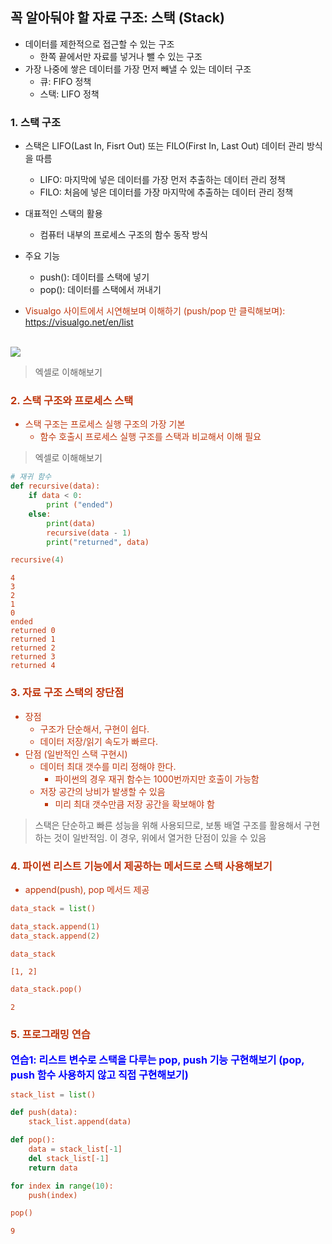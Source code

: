 ## 꼭 알아둬야 할 자료 구조: 스택 (Stack)
* 데이터를 제한적으로 접근할 수 있는 구조
  - 한쪽 끝에서만 자료를 넣거나 뺄 수 있는 구조
* 가장 나중에 쌓은 데이터를 가장 먼저 빼낼 수 있는 데이터 구조
  - 큐: FIFO 정책
  - 스택: LIFO 정책

### 1. 스택 구조
* 스택은 LIFO(Last In, Fisrt Out) 또는 FILO(First In, Last Out) 데이터 관리 방식을 따름
  - LIFO: 마지막에 넣은 데이터를 가장 먼저 추출하는 데이터 관리 정책
  - FILO: 처음에 넣은 데이터를 가장 마지막에 추출하는 데이터 관리 정책

* 대표적인 스택의 활용
  - 컴퓨터 내부의 프로세스 구조의 함수 동작 방식

* 주요 기능
  - push(): 데이터를 스택에 넣기
  - pop(): 데이터를 스택에서 꺼내기
  
* <font color='#BF360C'>Visualgo 사이트에서 시연해보며 이해하기 (push/pop 만 클릭해보며): https://visualgo.net/en/list
<br>
<img src="http://www.fun-coding.org/00_Images/stack.png" />

> 엑셀로 이해해보기

### 2. 스택 구조와 프로세스 스택
- 스택 구조는 프로세스 실행 구조의 가장 기본
  - 함수 호출시 프로세스 실행 구조를 스택과 비교해서 이해 필요
  
> 엑셀로 이해해보기


```python
# 재귀 함수
def recursive(data):
    if data < 0:
        print ("ended")
    else:
        print(data)
        recursive(data - 1)
        print("returned", data)        
```


```python
recursive(4)
```

    4
    3
    2
    1
    0
    ended
    returned 0
    returned 1
    returned 2
    returned 3
    returned 4


### 3. 자료 구조 스택의 장단점
- 장점
  - 구조가 단순해서, 구현이 쉽다.
  - 데이터 저장/읽기 속도가 빠르다.
- 단점 (일반적인 스택 구현시) 
  - 데이터 최대 갯수를 미리 정해야 한다. 
    - 파이썬의 경우 재귀 함수는 1000번까지만 호출이 가능함
  - 저장 공간의 낭비가 발생할 수 있음
    - 미리 최대 갯수만큼 저장 공간을 확보해야 함

> 스택은 단순하고 빠른 성능을 위해 사용되므로, 보통 배열 구조를 활용해서 구현하는 것이 일반적임.
> 이 경우, 위에서 열거한 단점이 있을 수 있음

### 4. 파이썬 리스트 기능에서 제공하는 메서드로 스택 사용해보기
* append(push), pop 메서드 제공


```python
data_stack = list()

data_stack.append(1)
data_stack.append(2)
```


```python
data_stack
```




    [1, 2]




```python
data_stack.pop()
```




    2



### 5. 프로그래밍 연습 

<div class="alert alert-block alert-warning">
<strong><font color="blue" size="3em">연습1: 리스트 변수로 스택을 다루는 pop, push 기능 구현해보기 (pop, push 함수 사용하지 않고 직접 구현해보기)</font></strong><br>

</div>


```python
stack_list = list()

def push(data):
    stack_list.append(data)

def pop():
    data = stack_list[-1]
    del stack_list[-1]
    return data
```


```python
for index in range(10):
    push(index)
```


```python
pop()
```




    9




```python

```



